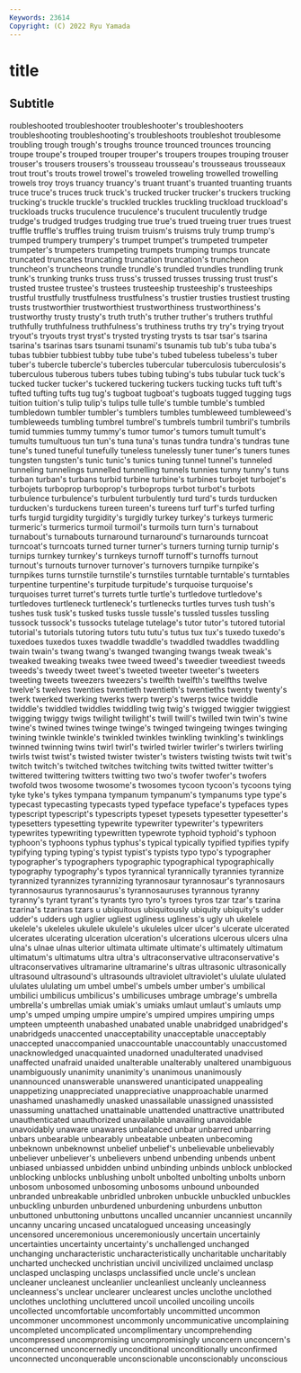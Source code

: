 ```yaml
---
Keywords: 23614
Copyright: (C) 2022 Ryu Yamada
---
```



# title

## Subtitle
roubleshooted troubleshooter troubleshooter's troubleshooters troubleshooting troubleshooting's troubleshoots troubleshot troublesome troubling
trough trough's troughs trounce trounced trounces trouncing troupe troupe's trouped
trouper trouper's troupers troupes trouping trouser trouser's trousers trousers's trousseau
trousseau's trousseaus trousseaux trout trout's trouts trowel trowel's troweled troweling
trowelled trowelling trowels troy troys truancy truancy's truant truant's truanted
truanting truants truce truce's truces truck truck's trucked trucker trucker's
truckers trucking trucking's truckle truckle's truckled truckles truckling truckload truckload's
truckloads trucks truculence truculence's truculent truculently trudge trudge's trudged trudges
trudging true true's trued trueing truer trues truest truffle truffle's
truffles truing truism truism's truisms truly trump trump's trumped trumpery
trumpery's trumpet trumpet's trumpeted trumpeter trumpeter's trumpeters trumpeting trumpets trumping
trumps truncate truncated truncates truncating truncation truncation's truncheon truncheon's truncheons
trundle trundle's trundled trundles trundling trunk trunk's trunking trunks truss
truss's trussed trusses trussing trust trust's trusted trustee trustee's trustees
trusteeship trusteeship's trusteeships trustful trustfully trustfulness trustfulness's trustier trusties trustiest
trusting trusts trustworthier trustworthiest trustworthiness trustworthiness's trustworthy trusty trusty's truth
truth's truther truther's truthers truthful truthfully truthfulness truthfulness's truthiness truths
try try's trying tryout tryout's tryouts tryst tryst's trysted trysting
trysts ts tsar tsar's tsarina tsarina's tsarinas tsars tsunami tsunami's
tsunamis tub tub's tuba tuba's tubas tubbier tubbiest tubby tube
tube's tubed tubeless tubeless's tuber tuber's tubercle tubercle's tubercles tubercular
tuberculosis tuberculosis's tuberculous tuberous tubers tubes tubing tubing's tubs tubular
tuck tuck's tucked tucker tucker's tuckered tuckering tuckers tucking tucks
tuft tuft's tufted tufting tufts tug tug's tugboat tugboat's tugboats
tugged tugging tugs tuition tuition's tulip tulip's tulips tulle tulle's
tumble tumble's tumbled tumbledown tumbler tumbler's tumblers tumbles tumbleweed tumbleweed's
tumbleweeds tumbling tumbrel tumbrel's tumbrels tumbril tumbril's tumbrils tumid tummies
tummy tummy's tumor tumor's tumors tumult tumult's tumults tumultuous tun
tun's tuna tuna's tunas tundra tundra's tundras tune tune's tuned
tuneful tunefully tuneless tunelessly tuner tuner's tuners tunes tungsten tungsten's
tunic tunic's tunics tuning tunnel tunnel's tunneled tunneling tunnelings tunnelled
tunnelling tunnels tunnies tunny tunny's tuns turban turban's turbans turbid
turbine turbine's turbines turbojet turbojet's turbojets turboprop turboprop's turboprops turbot
turbot's turbots turbulence turbulence's turbulent turbulently turd turd's turds turducken
turducken's turduckens tureen tureen's tureens turf turf's turfed turfing turfs
turgid turgidity turgidity's turgidly turkey turkey's turkeys turmeric turmeric's turmerics
turmoil turmoil's turmoils turn turn's turnabout turnabout's turnabouts turnaround turnaround's
turnarounds turncoat turncoat's turncoats turned turner turner's turners turning turnip
turnip's turnips turnkey turnkey's turnkeys turnoff turnoff's turnoffs turnout turnout's
turnouts turnover turnover's turnovers turnpike turnpike's turnpikes turns turnstile turnstile's
turnstiles turntable turntable's turntables turpentine turpentine's turpitude turpitude's turquoise turquoise's
turquoises turret turret's turrets turtle turtle's turtledove turtledove's turtledoves turtleneck
turtleneck's turtlenecks turtles turves tush tush's tushes tusk tusk's tusked
tusks tussle tussle's tussled tussles tussling tussock tussock's tussocks tutelage
tutelage's tutor tutor's tutored tutorial tutorial's tutorials tutoring tutors tutu
tutu's tutus tux tux's tuxedo tuxedo's tuxedoes tuxedos tuxes twaddle
twaddle's twaddled twaddles twaddling twain twain's twang twang's twanged twanging
twangs tweak tweak's tweaked tweaking tweaks twee tweed tweed's tweedier
tweediest tweeds tweeds's tweedy tweet tweet's tweeted tweeter tweeter's tweeters
tweeting tweets tweezers tweezers's twelfth twelfth's twelfths twelve twelve's twelves
twenties twentieth twentieth's twentieths twenty twenty's twerk twerked twerking twerks
twerp twerp's twerps twice twiddle twiddle's twiddled twiddles twiddling twig
twig's twigged twiggier twiggiest twigging twiggy twigs twilight twilight's twill
twill's twilled twin twin's twine twine's twined twines twinge twinge's
twinged twingeing twinges twinging twining twinkle twinkle's twinkled twinkles twinkling
twinkling's twinklings twinned twinning twins twirl twirl's twirled twirler twirler's
twirlers twirling twirls twist twist's twisted twister twister's twisters twisting
twists twit twit's twitch twitch's twitched twitches twitching twits twitted
twitter twitter's twittered twittering twitters twitting two two's twofer twofer's
twofers twofold twos twosome twosome's twosomes tycoon tycoon's tycoons tying
tyke tyke's tykes tympana tympanum tympanum's tympanums type type's typecast
typecasting typecasts typed typeface typeface's typefaces types typescript typescript's typescripts
typeset typesets typesetter typesetter's typesetters typesetting typewrite typewriter typewriter's typewriters
typewrites typewriting typewritten typewrote typhoid typhoid's typhoon typhoon's typhoons typhus
typhus's typical typically typified typifies typify typifying typing typing's typist
typist's typists typo typo's typographer typographer's typographers typographic typographical typographically
typography typography's typos tyrannical tyrannically tyrannies tyrannize tyrannized tyrannizes tyrannizing
tyrannosaur tyrannosaur's tyrannosaurs tyrannosaurus tyrannosaurus's tyrannosauruses tyrannous tyranny tyranny's tyrant
tyrant's tyrants tyro tyro's tyroes tyros tzar tzar's tzarina tzarina's
tzarinas tzars u ubiquitous ubiquitously ubiquity ubiquity's udder udder's udders
ugh uglier ugliest ugliness ugliness's ugly uh ukelele ukelele's ukeleles
ukulele ukulele's ukuleles ulcer ulcer's ulcerate ulcerated ulcerates ulcerating ulceration
ulceration's ulcerations ulcerous ulcers ulna ulna's ulnae ulnas ulterior ultimata
ultimate ultimate's ultimately ultimatum ultimatum's ultimatums ultra ultra's ultraconservative ultraconservative's
ultraconservatives ultramarine ultramarine's ultras ultrasonic ultrasonically ultrasound ultrasound's ultrasounds ultraviolet
ultraviolet's ululate ululated ululates ululating um umbel umbel's umbels umber
umber's umbilical umbilici umbilicus umbilicus's umbilicuses umbrage umbrage's umbrella umbrella's
umbrellas umiak umiak's umiaks umlaut umlaut's umlauts ump ump's umped
umping umpire umpire's umpired umpires umpiring umps umpteen umpteenth unabashed
unabated unable unabridged unabridged's unabridgeds unaccented unacceptability unacceptable unacceptably unaccepted
unaccompanied unaccountable unaccountably unaccustomed unacknowledged unacquainted unadorned unadulterated unadvised unaffected
unafraid unaided unalterable unalterably unaltered unambiguous unambiguously unanimity unanimity's unanimous
unanimously unannounced unanswerable unanswered unanticipated unappealing unappetizing unappreciated unappreciative unapproachable
unarmed unashamed unashamedly unasked unassailable unassigned unassisted unassuming unattached unattainable
unattended unattractive unattributed unauthenticated unauthorized unavailable unavailing unavoidable unavoidably unaware
unawares unbalanced unbar unbarred unbarring unbars unbearable unbearably unbeatable unbeaten
unbecoming unbeknown unbeknownst unbelief unbelief's unbelievable unbelievably unbeliever unbeliever's unbelievers
unbend unbending unbends unbent unbiased unbiassed unbidden unbind unbinding unbinds
unblock unblocked unblocking unblocks unblushing unbolt unbolted unbolting unbolts unborn
unbosom unbosomed unbosoming unbosoms unbound unbounded unbranded unbreakable unbridled unbroken
unbuckle unbuckled unbuckles unbuckling unburden unburdened unburdening unburdens unbutton unbuttoned
unbuttoning unbuttons uncalled uncannier uncanniest uncannily uncanny uncaring uncased uncatalogued
unceasing unceasingly uncensored unceremonious unceremoniously uncertain uncertainly uncertainties uncertainty uncertainty's
unchallenged unchanged unchanging uncharacteristic uncharacteristically uncharitable uncharitably uncharted unchecked unchristian
uncivil uncivilized unclaimed unclasp unclasped unclasping unclasps unclassified uncle uncle's
unclean uncleaner uncleanest uncleanlier uncleanliest uncleanly uncleanness uncleanness's unclear unclearer
unclearest uncles unclothe unclothed unclothes unclothing uncluttered uncoil uncoiled uncoiling
uncoils uncollected uncomfortable uncomfortably uncommitted uncommon uncommoner uncommonest uncommonly uncommunicative
uncomplaining uncompleted uncomplicated uncomplimentary uncomprehending uncompressed uncompromising uncompromisingly unconcern unconcern's
unconcerned unconcernedly unconditional unconditionally unconfirmed unconnected unconquerable unconscionable unconscionably unconscious
